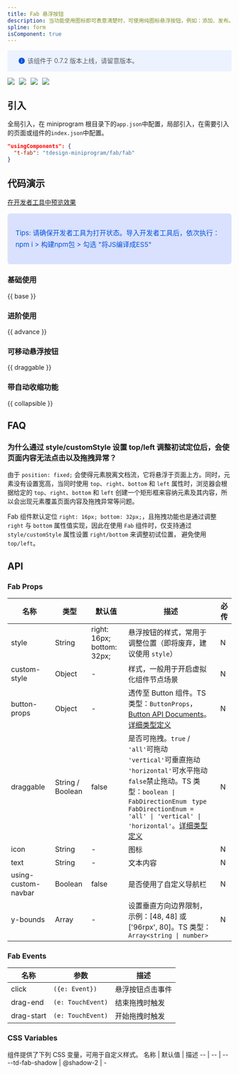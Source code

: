 ```yaml
---
title: Fab 悬浮按钮
description: 当功能使用图标即可表意清楚时，可使用纯图标悬浮按钮，例如：添加、发布。
spline: form
isComponent: true
---
```



<div style="background: #ecf2fe; display: flex; align-items: center; line-height: 20px; padding: 14px 24px; border-radius: 3px; color: #555a65">
  <svg fill="none" viewBox="0 0 16 16" width="16px" height="16px" style="margin-right: 5px">
    <path fill="#0052d9" d="M8 15A7 7 0 108 1a7 7 0 000 14zM7.4 4h1.2v1.2H7.4V4zm.1 2.5h1V12h-1V6.5z" fillOpacity="0.9"></path>
  </svg>
  该组件于 0.7.2 版本上线，请留意版本。
</div>

<span class="coverages-badge" style="margin-right: 10px"><img src="https://img.shields.io/badge/coverages%3A%20lines-56%25-red" /></span><span class="coverages-badge" style="margin-right: 10px"><img src="https://img.shields.io/badge/coverages%3A%20functions-31%25-red" /></span><span class="coverages-badge" style="margin-right: 10px"><img src="https://img.shields.io/badge/coverages%3A%20statements-56%25-red" /></span><span class="coverages-badge" style="margin-right: 10px"><img src="https://img.shields.io/badge/coverages%3A%20branches-58%25-red" /></span>
## 引入

全局引入，在 miniprogram 根目录下的`app.json`中配置，局部引入，在需要引入的页面或组件的`index.json`中配置。


```json
"usingComponents": {
  "t-fab": "tdesign-miniprogram/fab/fab"
}
```

## 代码演示

<a href="https://developers.weixin.qq.com/s/KNHt9bmB7OSc" title="在开发者工具中预览效果" target="_blank" rel="noopener noreferrer"> 在开发者工具中预览效果 </a>

<blockquote style="background-color: #d9e1ff; font-size: 15px; line-height: 26px;margin: 16px 0 0;padding: 16px; border-radius: 6px; color: #0052d9" >
<p>Tips: 请确保开发者工具为打开状态。导入开发者工具后，依次执行：npm i > 构建npm包 > 勾选 "将JS编译成ES5"</p>
</blockquote>

### 基础使用

{{ base }}

### 进阶使用

{{ advance }}

### 可移动悬浮按钮

{{ draggable }}

### 带自动收缩功能

{{ collapsible }}

## FAQ

### 为什么通过 style/customStyle 设置 top/left 调整初试定位后，会使页面内容无法点击以及拖拽异常？

由于 `position: fixed;` 会使得元素脱离文档流，它将悬浮于页面上方。同时，元素没有设置宽高，当同时使用 `top`、`right`、`bottom` 和 `left` 属性时，浏览器会根据给定的 `top`、`right`、`bottom` 和 `left` 创建一个矩形框来容纳元素及其内容，所以会出现元素覆盖页面内容及拖拽异常等问题。

Fab 组件默认定位 `right: 16px; bottom: 32px;`，且拖拽功能也是通过调整 `right` 与 `bottom` 属性值实现，因此在使用 `Fab` 组件时，仅支持通过 `style/customStyle` 属性设置 `right/bottom` 来调整初试位置， 避免使用 `top/left`。


## API

### Fab Props

名称 | 类型 | 默认值 | 描述 | 必传
-- | -- | -- | -- | --
style | String | right: 16px; bottom: 32px; | 悬浮按钮的样式，常用于调整位置（即将废弃，建议使用 `style`） | N
custom-style | Object | - | 样式，一般用于开启虚拟化组件节点场景 | N
button-props | Object | - | 透传至 Button 组件。TS 类型：`ButtonProps`，[Button API Documents](./button?tab=api)。[详细类型定义](https://github.com/Tencent/tdesign-miniprogram/tree/develop/src/fab/type.ts) | N
draggable | String / Boolean | false | 是否可拖拽。`true` / `'all'`可拖动<br>`'vertical'`可垂直拖动<br>`'horizontal'`可水平拖动<br>`false`禁止拖动。TS 类型：`boolean \| FabDirectionEnum ` `type FabDirectionEnum = 'all' \| 'vertical' \| 'horizontal'`。[详细类型定义](https://github.com/Tencent/tdesign-miniprogram/tree/develop/src/fab/type.ts) | N
icon | String | - | 图标 | N
text | String | - | 文本内容 | N
using-custom-navbar | Boolean | false | 是否使用了自定义导航栏 | N
y-bounds | Array | - | 设置垂直方向边界限制，示例：[48, 48] 或 ['96rpx', 80]。TS 类型：`Array<string \| number>` | N

### Fab Events

名称 | 参数 | 描述
-- | -- | --
click | `({e: Event})` | 悬浮按钮点击事件
drag-end | `(e: TouchEvent)` | 结束拖拽时触发
drag-start | `(e: TouchEvent)` | 开始拖拽时触发

### CSS Variables

组件提供了下列 CSS 变量，可用于自定义样式。
名称 | 默认值 | 描述 
-- | -- | --
--td-fab-shadow | @shadow-2 | -